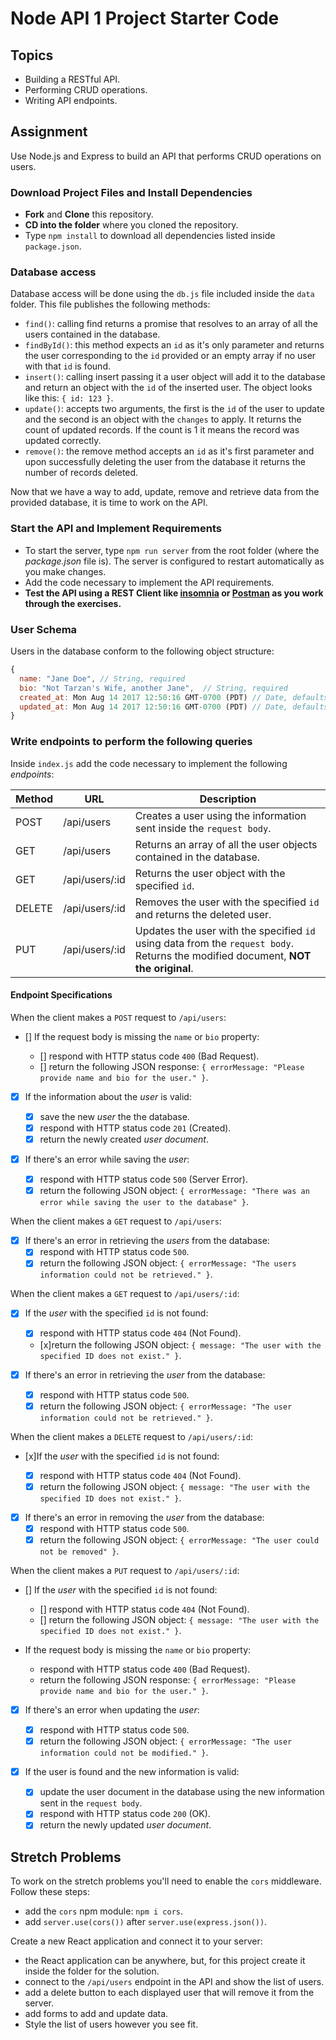 # Node API 1 Project Starter Code

## Topics

- Building a RESTful API.
- Performing CRUD operations.
- Writing API endpoints.

## Assignment

Use Node.js and Express to build an API that performs CRUD operations on users.

### Download Project Files and Install Dependencies

- **Fork** and **Clone** this repository.
- **CD into the folder** where you cloned the repository.
- Type `npm install` to download all dependencies listed inside `package.json`.

### Database access

Database access will be done using the `db.js` file included inside the `data` folder. This file publishes the following methods:

- `find()`: calling find returns a promise that resolves to an array of all the users contained in the database.
- `findById()`: this method expects an `id` as it's only parameter and returns the user corresponding to the `id` provided or an empty array if no user with that `id` is found.
- `insert()`: calling insert passing it a user object will add it to the database and return an object with the `id` of the inserted user. The object looks like this: `{ id: 123 }`.
- `update()`: accepts two arguments, the first is the `id` of the user to update and the second is an object with the `changes` to apply. It returns the count of updated records. If the count is 1 it means the record was updated correctly.
- `remove()`: the remove method accepts an `id` as it's first parameter and upon successfully deleting the user from the database it returns the number of records deleted.

Now that we have a way to add, update, remove and retrieve data from the provided database, it is time to work on the API.

### Start the API and Implement Requirements

- To start the server, type `npm run server` from the root folder (where the _package.json_ file is). The server is configured to restart automatically as you make changes.
- Add the code necessary to implement the API requirements.
- **Test the API using a REST Client like [insomnia](https://insomnia.rest/download/) or [Postman](https://www.getpostman.com/downloads/) as you work through the exercises.**

### User Schema

Users in the database conform to the following object structure:

```js
{
  name: "Jane Doe", // String, required
  bio: "Not Tarzan's Wife, another Jane",  // String, required
  created_at: Mon Aug 14 2017 12:50:16 GMT-0700 (PDT) // Date, defaults to current date
  updated_at: Mon Aug 14 2017 12:50:16 GMT-0700 (PDT) // Date, defaults to current date
}
```

### Write endpoints to perform the following queries

Inside `index.js` add the code necessary to implement the following _endpoints_:

| Method | URL            | Description                                                                                                                       |
| ------ | -------------- | --------------------------------------------------------------------------------------------------------------------------------- |
| POST   | /api/users     | Creates a user using the information sent inside the `request body`.                                                              |
| GET    | /api/users     | Returns an array of all the user objects contained in the database.                                                               |
| GET    | /api/users/:id | Returns the user object with the specified `id`.                                                                                  |
| DELETE | /api/users/:id | Removes the user with the specified `id` and returns the deleted user.                                                            |
| PUT    | /api/users/:id | Updates the user with the specified `id` using data from the `request body`. Returns the modified document, **NOT the original**. |

#### Endpoint Specifications

When the client makes a `POST` request to `/api/users`:

- [] If the request body is missing the `name` or `bio` property:

  - [] respond with HTTP status code `400` (Bad Request).
  - [] return the following JSON response: `{ errorMessage: "Please provide name and bio for the user." }`.

- [x] If the information about the _user_ is valid:

  - [x] save the new _user_ the the database.
  - [x] respond with HTTP status code `201` (Created).
  - [x] return the newly created _user document_.

- [x] If there's an error while saving the _user_:
  - [x] respond with HTTP status code `500` (Server Error).
  - [x] return the following JSON object: `{ errorMessage: "There was an error while saving the user to the database" }`.

When the client makes a `GET` request to `/api/users`:

- [x] If there's an error in retrieving the _users_ from the database:
  - [x] respond with HTTP status code `500`.
  - [x] return the following JSON object: `{ errorMessage: "The users information could not be retrieved." }`.

When the client makes a `GET` request to `/api/users/:id`:

- [x] If the _user_ with the specified `id` is not found:

  - [x] respond with HTTP status code `404` (Not Found).
  - [x]return the following JSON object: `{ message: "The user with the specified ID does not exist." }`.

- [x] If there's an error in retrieving the _user_ from the database:
  - [x] respond with HTTP status code `500`.
  - [x] return the following JSON object: `{ errorMessage: "The user information could not be retrieved." }`.

When the client makes a `DELETE` request to `/api/users/:id`:

- [x]If the _user_ with the specified `id` is not found:

  - [x] respond with HTTP status code `404` (Not Found).
  - [x] return the following JSON object: `{ message: "The user with the specified ID does not exist." }`.

- [x] If there's an error in removing the _user_ from the database:
  - [x] respond with HTTP status code `500`.
  - [x] return the following JSON object: `{ errorMessage: "The user could not be removed" }`.

When the client makes a `PUT` request to `/api/users/:id`:

- [] If the _user_ with the specified `id` is not found:

  - [] respond with HTTP status code `404` (Not Found).
  - [] return the following JSON object: `{ message: "The user with the specified ID does not exist." }`.

- If the request body is missing the `name` or `bio` property:

  - respond with HTTP status code `400` (Bad Request).
  - return the following JSON response: `{ errorMessage: "Please provide name and bio for the user." }`.

- [x] If there's an error when updating the _user_:

  - [x] respond with HTTP status code `500`.
  - [x] return the following JSON object: `{ errorMessage: "The user information could not be modified." }`.

- [x] If the user is found and the new information is valid:

  - [x] update the user document in the database using the new information sent in the `request body`.
  - [x] respond with HTTP status code `200` (OK).
  - [x] return the newly updated _user document_.

## Stretch Problems

To work on the stretch problems you'll need to enable the `cors` middleware. Follow these steps:

- add the `cors` npm module: `npm i cors`.
- add `server.use(cors())` after `server.use(express.json())`.

Create a new React application and connect it to your server:

- the React application can be anywhere, but, for this project create it inside the folder for the solution.
- connect to the `/api/users` endpoint in the API and show the list of users.
- add a delete button to each displayed user that will remove it from the server.
- add forms to add and update data.
- Style the list of users however you see fit.
